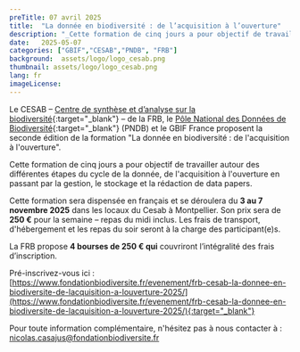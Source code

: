 ```yaml
---
preTitle: 07 avril 2025
title:  "La donnée en biodiversité : de l’acquisition à l’ouverture"
description: "_Cette formation de cinq jours a pour objectif de travailler autour des différentes étapes du cycle de la donnée_"
date:   2025-05-07
categories: ["GBIF","CESAB","PNDB", "FRB"]
background:  assets/logo/logo_cesab.png
thumbnail: assets/logo/logo_cesab.png
lang: fr
imageLicense: 
---
```

Le CESAB – [Centre de synthèse et d’analyse sur la biodiversité](https://www.fondationbiodiversite.fr/la-fondation/le-cesab/){:target="_blank"} – de la FRB, le [Pôle National des Données de Biodiversité](https://www.pndb.fr/){:target="_blank"} (PNDB) et le GBIF France proposent la seconde édition de la formation "La donnée en biodiversité : de l'acquisition à l'ouverture".

Cette formation de cinq jours a pour objectif de travailler autour des différentes étapes du cycle de la donnée, de l'acquisition à l'ouverture en passant par la gestion, le stockage et la rédaction de data papers.

Cette formation sera dispensée en français et se déroulera du **3 au 7 novembre 2025** dans les locaux du Cesab à Montpellier. Son prix sera de **250 €** pour la semaine – repas du midi inclus. Les frais de transport, d'hébergement et les repas du soir seront à la charge des participant(e)s.

La FRB propose **4 bourses de 250 € qui** couvriront l’intégralité des frais d’inscription.

Pré-inscrivez-vous ici : [https://www.fondationbiodiversite.fr/evenement/frb-cesab-la-donnee-en-biodiversite-de-lacquisition-a-louverture-2025/](https://www.fondationbiodiversite.fr/evenement/frb-cesab-la-donnee-en-biodiversite-de-lacquisition-a-louverture-2025/){:target="_blank"}

Pour toute information complémentaire, n'hésitez pas à nous contacter à : nicolas.casajus@fondationbiodiversite.fr

<style> .feature-img img {background-color: white; object-fit: contain }> </style>